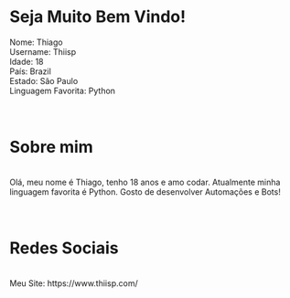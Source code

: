 <h1> Seja Muito Bem Vindo! </h1>

<a> Nome: Thiago </a>
<br>
<a> Username: Thiisp </a>
<br>
<a> Idade: 18 </a>
<br>
<a> País: Brazil </a>
<br>
<a> Estado: São Paulo </a>
<br>
<a>Linguagem Favorita: Python </a>
<br>
<br>
<br>
<h1> Sobre mim </h1>
<br>
<a> Olá, meu nome é Thiago, tenho 18 anos e amo codar. Atualmente minha linguagem favorita é Python. Gosto de desenvolver Automações e Bots! </a>
<br>
<br>
<br>
<h1> Redes Sociais </h1>
<br>
<a> Meu Site: https://www.thiisp.com/
